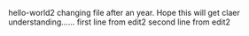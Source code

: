 hello-world2
changing file after an year. Hope this will get claer understanding......
first line from edit2 
second line from edit2
